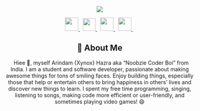 <!--Copyright 2019 Arindam Hazra aka Xynox <https://xynox.codes/>

Licensed under the Apache License, Version 2.0(the "License");
you may not use this file except in compliance with the License.
You may obtain a copy of the License at

http://www.apache.org/licenses/LICENSE-2.0

Unless required by applicable law or agreed to in writing, software
distributed under the License is distributed on an "AS IS" BASIS,
    WITHOUT WARRANTIES OR CONDITIONS OF ANY KIND, either express or implied.
    See the License for the specific language governing permissions and
limitations under the License.
-->

<div align = "center">

<p align="center">
    <a href="https://www.xynox.codes/">
        <img src="./assets/banner.svg" />
    </a>
</p>
<p align="center">
    <a href="https://www.xynoxthedev.xyz/">
        <img src="https://github.com/user-attachments/assets/5880f57f-c98f-4853-a0a0-879701d1626c" width="35px" />
    </a>
    &nbsp;
    <a href="https://www.linkedin.com/in/arindamhazra/">
        <img src="https://github.com/user-attachments/assets/32210492-00f1-4375-96d2-94da5bfc728e" width="33px" />
    </a>
    &nbsp;
    <a href="https://www.instagram.com/xynoxthedev/">
        <img src="https://github.com/user-attachments/assets/726a16e7-01b1-4a41-8f12-d7a1f7028f24" width="35px" />
    </a>
    &nbsp;
    <a href="https://x.com/Arindamz03">
        <img src="https://github.com/user-attachments/assets/2d07aad5-db78-4e18-9b63-7fb8d455b02e" width="35px" />
    </a>
    &nbsp;
</p>



## :bust_in_silhouette: About Me
&nbsp;
Hiee 👋, myself Arindam {Xynox} Hazra aka “Noobzie Coder Boi” from India. I am a student and software developer, passionate about making awesome things for tons of smiling faces. Enjoy building things, especially those that help or entertain others to bring happiness in others’ lives and discover new things to learn. I spent my free time programming, singing, listening to songs, making code more efficient or user-friendly, and sometimes playing video games! 😄

<!--
## 🔖 My Statistics
&nbsp;
<p align="center">
    <a href="https://github.com/XynoxTheDev/">
        <img src="https://github-readme-stats.vercel.app/api?username=XynoxTheDev&hide=issues,prs&count_private=true&show_owner=true&show_icons=true&bg_color=0d1117&title_color=ffffff&text_color=ffffff&icon_color=db1cff&hide_border=true/" />
    </a>
    <a href="https://github.com/XynoxTheDev/">
        <img src="https://github-readme-stats.vercel.app/api/top-langs/?username=XynoxTheDev&layout=compact&count_private=true&langs_count=8&card_width=445&bg_color=0d1117&title_color=ffffff&text_color=ffffff&icon_color=db1cff&hide_border=true/" />
    </a>
    <a href="https://github.com/XynoxTheDev/">
        <img src="https://github-readme-streak-stats.herokuapp.com?user=XynoxTheDev&hide_border=true&background=0D1117&currStreakLabel=FFFFFF&sideLabels=FFFFFF&currStreakNum=FFFFFF&dates=FFFFFF&sideNums=FFFFFF&fire=db1cff&ring=db1cff&stroke=FFFFFFFF)](https://git.io/streak-stats" />
    </a>
<!--         <a href="https://open.spotify.com/user/zrei8evwinfjy9d27fjon68hh?si=eed83da070104091">
        <img src="https://spotify-github-profile.vercel.app/api/view?uid=zrei8evwinfjy9d27fjon68hh&cover_image=true&theme=novatorem" width="500px"/>
    </a>
</p>

    ![](https://komarev.com/ghpvc/?username=XynoxTheDev&style=flat-square)
    ![status](https://dev.discordprofiles.me/badge/status/594853883742912512?style=flat-square)
    ![playing](https://dev.discordprofiles.me/badge/playing/594853883742912512?style=flat-square)
    ![vscode](https://dev.discordprofiles.me/badge/vscode/594853883742912512?style=flat-square)
    ![intellij](https://dev.discordprofiles.me/badge/intellij/594853883742912512?style=flat-square)
    [![spotify](https://dev.discordprofiles.me/badge/spotify/594853883742912512?style=flat-square)](https://dev.discordprofiles.me/openspotify/594853883742912512?style=flat-square)
</div> 
    -->
